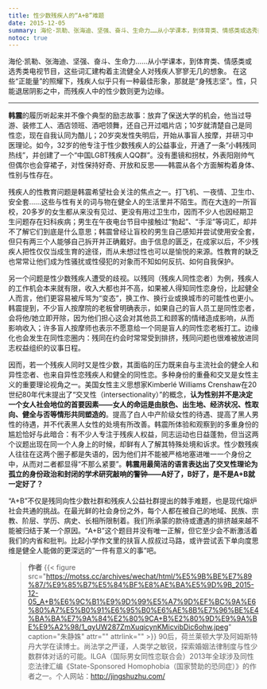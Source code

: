 ```yaml
---
title: 性少数残疾人的“A+B”难题
date: 2015-12-05
summary: 海伦·凯勒、张海迪、坚强、奋斗、生命力……从小学课本，到体育类、情感类或选秀类电视节目，这些词汇建构着主流健全人对残疾人寥寥无几的想象。 在这些“正能量”的照耀下，残疾人似乎只有一种最佳形象，那就是“身残志坚”。性，只能退居阴影之中，而残疾人中的性少数则更为边缘。
notoc: true
---
```


海伦·凯勒、张海迪、坚强、奋斗、生命力……从小学课本，到体育类、情感类或选秀类电视节目，这些词汇建构着主流健全人对残疾人寥寥无几的想象。 在这些“正能量”的照耀下，残疾人似乎只有一种最佳形象，那就是“身残志坚”。性，只能退居阴影之中，而残疾人中的性少数则更为边缘。

---

**韩震**的履历听起来并不像个典型的励志故事：放弃了保送大学的机会，他当过导游、装修工人、酒店领班、酒吧领舞，还自己开过唱片店；10岁就清楚自己是同性恋，现在自我认同为酷儿；20岁突发性失明后，开始从事盲人按摩，并研习中医理论。如今，32岁的他专注于性少数残疾人的公益事业，开通了一条“小韩残同热线”，并创建了一个“中国LGBT残疾人QQ群”。没有墨镜和拐杖，外表阳刚帅气但偶尔也会穿裙子，对性保持好奇、开放和反思——韩震从各个方面解构着身体、性别与性存在。


残疾人的性教育问题是韩震希望社会关注的焦点之一。打飞机、一夜情、卫生巾、安全套……这些与性有关的词与物在健全人的生活里并不陌生。而在大连的一所盲校，20多岁的女生都从来没有见过、更没有用过卫生巾，因而不少人也因经期卫生问题存在妇科疾病；男生在午夜电台节目中接触过“勃起”、“手淫”等词汇，却并不了解它们到底是什么意思；韩震曾经让盲校的男生自己感知并尝试使用安全套，但只有两三个人能够自己拆开并正确戴好。由于信息的匮乏，在成家以后，不少残疾人把性仅仅当成生育的途径，而从未想过性也可以是愉悦的来源。性教育的缺乏也常常让他们成为性骚扰或性侵犯的对象而不知如何反抗、如何自我保护。

另一个问题是性少数残疾人遭受的歧视。以残同（残疾人同性恋者）为例，残疾人的工作机会本来就有限，收入大都也并不高，如果被人得知同性恋身份，比起健全人而言，他们更容易被斥骂为“变态”，换工作、换行业或换城市的可能性也更小。韩震提到，不少盲人按摩院的老板曾明确表示，如果自己的盲人员工是同性恋者，会将他/她立即开除，因为他们担心这会对其他员工和顾客的情绪造成影响，从而影响收入；许多盲人按摩师也表示不愿意给一个同是盲人的同性恋老板打工。边缘化也会发生在同性恋圈内：残同在约会时常常受到排挤，残同问题也很难被放进同志权益组织的议事日程。

因而，若一个残疾人同时又是性少数，其面临的压力既来自与主流社会的健全人和异性恋者、也来自异性恋残疾人和健全的同性恋。多种身份的重叠和交叉是女性主义的重要理论视角之一。美国女性主义思想家Kimberlé Williams Crenshaw在20世纪80年代末提出了“交叉性（intersectionality）”的概念，**认为性别并不是决定一个女人社会地位的首要因素——女人的命运是由肤色、出生地、经济状况、性取向、健全与否等情形共同塑造的**。提高了白人中产阶级女性的待遇、提高了黑人男性的待遇，并不代表黑人女性的处境有所改善。韩震所体验和观察到的多重身份的尴尬恰好与此暗合：有不少人专注于残疾人权益，同志运动也日益蓬勃，但当这两个议题出现在同一个人身上的时候，却鲜有人了解其特殊处境和诉求。性少数残疾人往往在这两个圈子都是失语的，因为他们并不能被严格地塞进唯一一个身份之中，从而对二者都显得“不那么紧要”。**韩震用最简洁的语言表达出了交叉性理论为孤立的身份政治和封闭的学术研究敲响的警钟——A好了，B好了，是不是A+B就一定好了？**

“A+B”不仅是残同向性少数社群和残疾人公益社群提出的棘手难题，也是现代熔炉社会共通的挑战。在最光鲜的社会身份之外，每个人都在被自己的地域、民族、宗教、阶层、学历、病史、长相所限制着。我们所承蒙的款待或遭遇的排挤越来越不能被归结于某一个原因。“A+B”这个题目并没有唯一正解，但它至少会不断激活着我们的内省和批判。比起小学作文里的扶盲人叔叔过马路，或许尝试丢下单向度思维是健全人能做的更深远的“一件有意义的事”吧。

> **作者**
> {{< figure src="https://motss.cc/archives/wechat/html/%E5%9B%BE%E7%89%87/%E9%85%B7%E5%84%BF%E8%AE%BA%E5%9D%9B_2015-12-05_A+B%E6%9C%B1%E9%9D%99%E5%A7%9D%EF%BC%9A%E6%80%A7%E5%B0%91%E6%95%B0%E6%AE%8B%E7%96%BE%E4%BA%BA%E7%9A%84%E2%80%9CA+B%E2%80%9D%E9%9A%BE%E9%A2%98/1_qyUW287ZmXuqicynKMicvibDic6ohw.jpeg" caption="朱静姝" attr="" attrlink="" >}}
> 90后，荷兰莱顿大学及阿姆斯特丹大学在读博士。尚法学之严谨，人类学之敏锐，探索婚姻法律制度与性少数群体对话的可能。ILGA（国际男女同性恋联合会）2013年全球涉及同性恋法律汇编《State-Sponsored Homophobia（国家赞助的恐同症）》的作者之一。个人网站：http://jingshuzhu.com/
